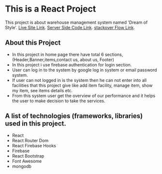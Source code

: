 # This is a React Project

This project is about warehouse management system named 'Dream of Style'.
[Live Site Link](https://parts-manufacturer-e24ae.web.app).
[Server Side Code Link](https://github.com/ProgrammingHeroWC4/warehouse-management-client-side-nipaaa).
[stackover Flow Link](https://stackoverflow.com/questions/72161309/how-to-add-env-variable-to-react/72162228#72162228).



## About this Project

* In this project in home page there have total 6 sections, (Header,Banner,items,contact us, about us, Footer)
* In this project i use firebase authentication for login section.
* User can log in to the system by google log in system or email password system.
* If user can not logged in is the system then he can not enter into all facilities that this project give like add item facility, manage item, show my item, see items details etc.
* From this system user get the overview of our performance and it helps the user to make decision to take the services.


## A list of technologies (frameworks, libraries) used in this project.

* React
* React Router Dom
* React Firebase Hooks
* Firebase
* React Bootstrap
* Font Awesome
* mongodb